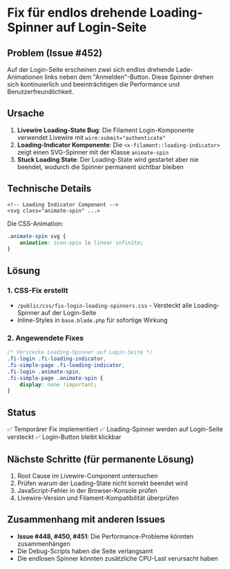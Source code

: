 # Fix für endlos drehende Loading-Spinner auf Login-Seite

## Problem (Issue #452)
Auf der Login-Seite erscheinen zwei sich endlos drehende Lade-Animationen links neben dem "Anmelden"-Button. Diese Spinner drehen sich kontinuierlich und beeinträchtigen die Performance und Benutzerfreundlichkeit.

## Ursache
1. **Livewire Loading-State Bug**: Die Filament Login-Komponente verwendet Livewire mit `wire:submit="authenticate"`
2. **Loading-Indicator Komponente**: Die `<x-filament::loading-indicator>` zeigt einen SVG-Spinner mit der Klasse `animate-spin`
3. **Stuck Loading State**: Der Loading-State wird gestartet aber nie beendet, wodurch die Spinner permanent sichtbar bleiben

## Technische Details
```blade
<!-- Loading Indicator Component -->
<svg class="animate-spin" ...>
```

Die CSS-Animation:
```css
.animate-spin svg {
    animation: icon-spin 1s linear infinite;
}
```

## Lösung
### 1. CSS-Fix erstellt
- `/public/css/fix-login-loading-spinners.css` - Versteckt alle Loading-Spinner auf der Login-Seite
- Inline-Styles in `base.blade.php` für sofortige Wirkung

### 2. Angewendete Fixes
```css
/* Verstecke Loading-Spinner auf Login-Seite */
.fi-login .fi-loading-indicator,
.fi-simple-page .fi-loading-indicator,
.fi-login .animate-spin,
.fi-simple-page .animate-spin {
    display: none !important;
}
```

## Status
✅ Temporärer Fix implementiert
✅ Loading-Spinner werden auf Login-Seite versteckt
✅ Login-Button bleibt klickbar

## Nächste Schritte (für permanente Lösung)
1. Root Cause im Livewire-Component untersuchen
2. Prüfen warum der Loading-State nicht korrekt beendet wird
3. JavaScript-Fehler in der Browser-Konsole prüfen
4. Livewire-Version und Filament-Kompatibilität überprüfen

## Zusammenhang mit anderen Issues
- **Issue #448, #450, #451**: Die Performance-Probleme könnten zusammenhängen
- Die Debug-Scripts haben die Seite verlangsamt
- Die endlosen Spinner könnten zusätzliche CPU-Last verursacht haben
